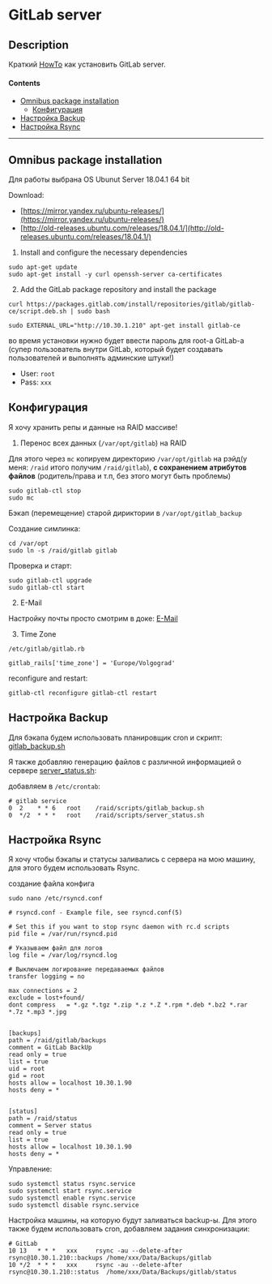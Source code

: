 # GitLab server


## Description

Краткий [HowTo](https://ru.wikipedia.org/wiki/How-to) как установить GitLab server.


#### Contents

- [Omnibus package installation](#omnibus-package-installation)
	- [Конфигурация](#конфигурация)
- [Настройка Backup](#настройка-backup)
- [Настройка Rsync](#настройка-rsync)


---



## Omnibus package installation

Для работы выбрана OS Ubunut Server 18.04.1 64 bit

Download:
 - [https://mirror.yandex.ru/ubuntu-releases/](https://mirror.yandex.ru/ubuntu-releases/)
 - [http://old-releases.ubuntu.com/releases/18.04.1/](http://old-releases.ubuntu.com/releases/18.04.1/)


1. Install and configure the necessary dependencies

```console
sudo apt-get update
sudo apt-get install -y curl openssh-server ca-certificates
```

2. Add the GitLab package repository and install the package


```console
curl https://packages.gitlab.com/install/repositories/gitlab/gitlab-ce/script.deb.sh | sudo bash
```

```console
sudo EXTERNAL_URL="http://10.30.1.210" apt-get install gitlab-ce
```

во время установки нужно будет ввести пароль для root-a GitLab-а (супер пользователь внутри GitLab, который будет создавать пользователей и выполнять админские штуки!)

* User: `root`
* Pass: `xxx`


## Конфигурация

Я хочу хранить репы и данные на RAID массиве!

1. Перенос всех данных (`/var/opt/gitlab`) на RAID

Для этого через `mc` копируем директорию `/var/opt/gitlab` на рэйд(у меня: `/raid` итого получим `/raid/gitlab`), **с сохранением атрибутов файлов** (родитель/права и т.п, без этого могут быть проблемы)

```console
sudo gitlab-ctl stop
sudo mc
```

Бэкап (перемещение) старой дириктории в `/var/opt/gitlab_backup`

Создание симлинка:

```console
cd /var/opt
sudo ln -s /raid/gitlab gitlab
```


Проверка и старт:

```console
sudo gitlab-ctl upgrade
sudo gitlab-ctl start
```

2. E-Mail

Настройку почты просто смотрим в доке: [E-Mail](https://gitlab.com/gitlab-org/omnibus-gitlab/blob/master/doc/settings/smtp.md)



3. Time Zone

`/etc/gitlab/gitlab.rb`

```console
gitlab_rails['time_zone'] = 'Europe/Volgograd'
```

reconfigure and restart:

```console
gitlab-ctl reconfigure gitlab-ctl restart
```


## Настройка Backup

Для бэкапа будем использовать планировщик cron и скрипт: [gitlab_backup.sh](./gitlab_backup.sh)

Я также добавляю генерацию файлов с различной информацией о сервере [server_status.sh](./server_status.sh):


добавляем в `/etc/crontab`:

```console
# gitlab service
0  2    * * 6   root    /raid/scripts/gitlab_backup.sh
0  */2  * * *   root    /raid/scripts/server_status.sh
```


## Настройка Rsync

Я хочу чтобы бэкапы и статусы заливались с сервера на мою машину, для этого будем использовать Rsync.

создание файла конфига
```console
sudo nano /etc/rsyncd.conf
```


```console
# rsyncd.conf - Example file, see rsyncd.conf(5)

# Set this if you want to stop rsync daemon with rc.d scripts
pid file = /var/run/rsyncd.pid

# Указываем файл для логов
log file = /var/log/rsyncd.log

# Выключаем логирование передаваемых файлов
transfer logging = no

max connections = 2
exclude = lost+found/
dont compress   = *.gz *.tgz *.zip *.z *.Z *.rpm *.deb *.bz2 *.rar *.7z *.mp3 *.jpg


[backups]
path = /raid/gitlab/backups
comment = GitLab BackUp
read only = true
list = true
uid = root
gid = root
hosts allow = localhost 10.30.1.90
hosts deny = *


[status]
path = /raid/status
comment = Server status
read only = true
list = true
hosts allow = localhost 10.30.1.90
hosts deny = *
```


Управление:

```console
sudo systemctl status rsync.service
sudo systemctl start rsync.service
sudo systemctl enable rsync.service
sudo systemctl disable rsync.service
```


Настройка машины, на которую будут заливаться backup-ы. Для этого также будем использовать cron, добавляем задания синхронизации:


```console
# GitLab
10 13	* * *	xxx     rsync -au --delete-after rsync@10.30.1.210::backups /home/xxx/Data/Backups/gitlab
10 */2	* * *	xxx     rsync -au --delete-after rsync@10.30.1.210::status  /home/xxx/Data/Backups/gitlab/status
```
